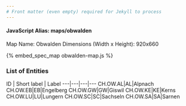 ```yaml
---
# Front matter (even empty) required for Jekyll to process
---
```


#### JavaScript Alias: maps/obwalden

Map Name: Obwalden
Dimensions (Width x Height): 920x660



{% embed_spec_map obwalden-map.js %}

### List of Entities

ID | Short label | Label
---|---|---|---
CH.OW.AL|AL|Alpnach
CH.OW.EB|EB|Engelberg
CH.OW.GW|GW|Giswil
CH.OW.KE|KE|Kerns
CH.OW.LU|LU|Lungern
CH.OW.SC|SC|Sachseln
CH.OW.SA|SA|Sarnen

